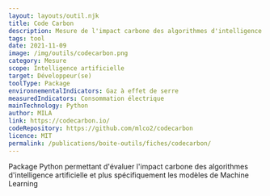 ```yaml
---
layout: layouts/outil.njk
title: Code Carbon
description: Mesure de l'impact carbone des algorithmes d'intelligence artificielle
tags: tool
date: 2021-11-09
image: /img/outils/codecarbon.png
category: Mesure
scope: Intelligence artificielle
target: Développeur(se)
toolType: Package
environnementalIndicators: Gaz à effet de serre
measuredIndicators: Consommation électrique
mainTechnology: Python
author: MILA
link: https://codecarbon.io/
codeRepository: https://github.com/mlco2/codecarbon
licence: MIT
permalink: /publications/boite-outils/fiches/codecarbon/
---
```


Package Python permettant d'évaluer l'impact carbone des algorithmes d'intelligence artificielle et plus spécifiquement les modèles de Machine Learning
